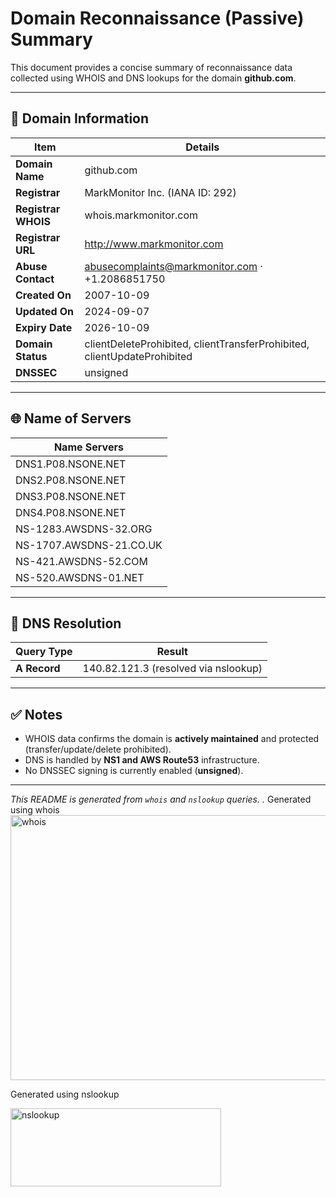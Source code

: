 # Domain Reconnaissance (Passive) Summary

This document provides a concise summary of reconnaissance data collected using WHOIS and DNS lookups for the domain **github.com**.

---

## 📌 Domain Information

| Item                  | Details                                                                 |
|-----------------------|-------------------------------------------------------------------------|
| **Domain Name**       | github.com                                                              |
| **Registrar**         | MarkMonitor Inc. (IANA ID: 292)                                         |
| **Registrar WHOIS**   | whois.markmonitor.com                                                   |
| **Registrar URL**     | http://www.markmonitor.com                                              |
| **Abuse Contact**     | abusecomplaints@markmonitor.com · +1.2086851750                        |
| **Created On**        | 2007-10-09                                                              |
| **Updated On**        | 2024-09-07                                                              |
| **Expiry Date**       | 2026-10-09                                                              |
| **Domain Status**     | clientDeleteProhibited, clientTransferProhibited, clientUpdateProhibited |
| **DNSSEC**            | unsigned                                                                |

---

## 🌐 Name of Servers

| Name Servers |
|--------------|
| DNS1.P08.NSONE.NET |
| DNS2.P08.NSONE.NET |
| DNS3.P08.NSONE.NET |
| DNS4.P08.NSONE.NET |
| NS-1283.AWSDNS-32.ORG |
| NS-1707.AWSDNS-21.CO.UK |
| NS-421.AWSDNS-52.COM |
| NS-520.AWSDNS-01.NET |

---

## 🧭 DNS Resolution

| Query Type | Result |
|------------|--------|
| **A Record** | 140.82.121.3 (resolved via nslookup) |

---

## ✅ Notes

- WHOIS data confirms the domain is **actively maintained** and protected (transfer/update/delete prohibited).
- DNS is handled by **NS1 and AWS Route53** infrastructure.
- No DNSSEC signing is currently enabled (**unsigned**).

---


*This README is generated from `whois` and `nslookup` queries.
.*
Generated using whois
<img width="742" height="424" alt="whois" src="https://github.com/user-attachments/assets/42d371b8-9bf9-457e-9046-42b35ea754aa" />

Generated using nslookup

<img width="337" height="125" alt="nslookup" src="https://github.com/user-attachments/assets/1fd2eb15-ba6d-4fff-8d8b-90b7fe4a9970" />
